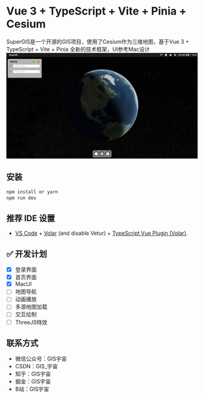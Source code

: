 # Vue 3 + TypeScript + Vite + Pinia + Cesium 

SuperGIS是一个开源的GIS项目，使用了Cesium作为三维地图，基于Vue 3 + TypeScript + Vite + Pinia 全新的技术框架，UI参考Mac设计
![SuperGIS](/public/system.jpg)

## 安装
``` shell
npm install or yarn 
npm run dev
```
## 推荐 IDE 设置

- [VS Code](https://code.visualstudio.com/) + [Volar](https://marketplace.visualstudio.com/items?itemName=Vue.volar) (and disable Vetur) + [TypeScript Vue Plugin (Volar)](https://marketplace.visualstudio.com/items?itemName=Vue.vscode-typescript-vue-plugin).

## ✅ 开发计划
- [x] 登录界面
- [x] 首页界面
- [x] MacUI
- [ ] 地图导航
- [ ] 动画播放
- [ ] 多源地图加载
- [ ] 交互绘制
- [ ] ThreeJS特效

## 联系方式
- 微信公众号：GIS宇宙
- CSDN：GIS_宇宙
- 知乎：GIS宇宙
- 掘金：GIS宇宙
- B站：GIS宇宙